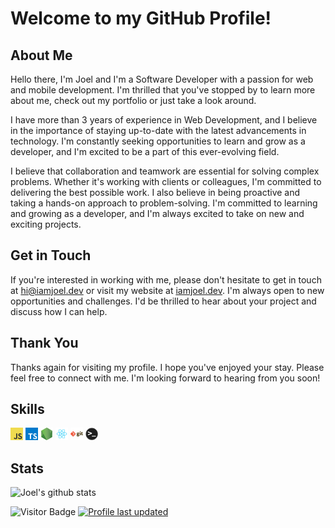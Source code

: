 # Welcome to my GitHub Profile!

## About Me

Hello there, I'm Joel and I'm a Software Developer with a passion for web and mobile development. I'm thrilled that you've stopped by to learn more about me, check out my portfolio or just take a look around.

I have more than 3 years of experience in Web Development, and I believe in the importance of staying up-to-date with the latest advancements in technology. I'm constantly seeking opportunities to learn and grow as a developer, and I'm excited to be a part of this ever-evolving field.

I believe that collaboration and teamwork are essential for solving complex problems. Whether it's working with clients or colleagues, I'm committed to delivering the best possible work. I also believe in being proactive and taking a hands-on approach to problem-solving. I'm committed to learning and growing as a developer, and I'm always excited to take on new and exciting projects.

## Get in Touch

If you're interested in working with me, please don't hesitate to get in touch at [hi@iamjoel.dev](mailto:hi@iamjoel.dev) or visit my website at [iamjoel.dev](https://iamjoel.dev). I'm always open to new opportunities and challenges. I'd be thrilled to hear about your project and discuss how I can help.

## Thank You

Thanks again for visiting my profile. I hope you've enjoyed your stay. Please feel free to connect with me. I'm looking forward to hearing from you soon!

## Skills

<code><img height="20" src="https://raw.githubusercontent.com/github/explore/80688e429a7d4ef2fca1e82350fe8e3517d3494d/topics/javascript/javascript.png"></code>
<code><img height="20" src="https://raw.githubusercontent.com/github/explore/80688e429a7d4ef2fca1e82350fe8e3517d3494d/topics/typescript/typescript.png"></code>
<code><img height="20" src="https://raw.githubusercontent.com/github/explore/80688e429a7d4ef2fca1e82350fe8e3517d3494d/topics/nodejs/nodejs.png"></code>
<code><img height="20" src="https://raw.githubusercontent.com/github/explore/80688e429a7d4ef2fca1e82350fe8e3517d3494d/topics/react/react.png"></code>
<code><img height="20" src="https://raw.githubusercontent.com/github/explore/80688e429a7d4ef2fca1e82350fe8e3517d3494d/topics/git/git.png"></code>
<code><img height="20" src="https://raw.githubusercontent.com/github/explore/80688e429a7d4ef2fca1e82350fe8e3517d3494d/topics/terminal/terminal.png"></code>

## Stats
![Joel's github stats](https://github-readme-stats.vercel.app/api?username=iam-joel&show_icons=true&hide_border=true&theme=dark)
<!-- <img height="195em" src="https://github-readme-stats.vercel.app/api/top-langs/?username=iam-joel&layout=compact&langs_count=8"/> -->

![Visitor Badge](https://komarev.com/ghpvc/?username=iam-joel)
[![Profile last updated](https://img.shields.io/github/last-commit/iam-joel/iam-joel/main?label=Last%20updated&style=flat)](https://github.com/iam-joel/iam-joel/commits)
